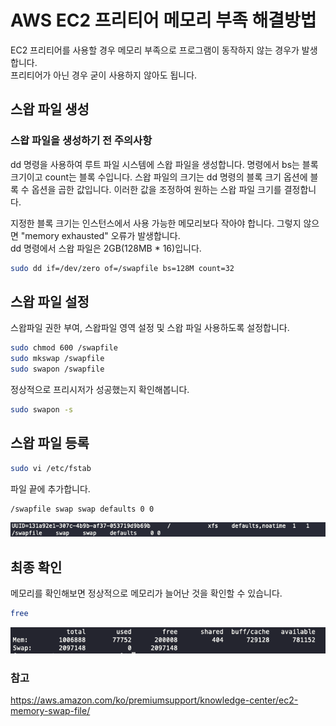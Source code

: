 # AWS EC2 프리티어 메모리 부족 해결방법

EC2 프리티어를 사용할 경우 메모리 부족으로 프로그램이 동작하지 않는 경우가 발생합니다.  
프리티어가 아닌 경우 굳이 사용하지 않아도 됩니다.

## 스왑 파일 생성

### 스왑 파일을 생성하기 전 주의사항
dd 명령을 사용하여 루트 파일 시스템에 스왑 파일을 생성합니다. 명령에서 bs는 블록 크기이고 count는 블록 수입니다. 스왑 파일의 크기는 dd 명령의 블록 크기 옵션에 블록 수 옵션을 곱한 값입니다. 이러한 값을 조정하여 원하는 스왑 파일 크기를 결정합니다.

지정한 블록 크기는 인스턴스에서 사용 가능한 메모리보다 작아야 합니다. 그렇지 않으면 "memory exhausted" 오류가 발생합니다.  
dd 명령에서 스왑 파일은 2GB(128MB * 16)입니다.

```bash
sudo dd if=/dev/zero of=/swapfile bs=128M count=32
```

## 스왑 파일 설정

스왑파일 권한 부여, 스왑파일 영역 설정 및 스왑 파일 사용하도록 설정합니다.

```bash
sudo chmod 600 /swapfile
sudo mkswap /swapfile
sudo swapon /swapfile
```

정상적으로 프리시저가 성공했는지 확인해봅니다.
```bash
sudo swapon -s
```

## 스왑 파일 등록

```bash
sudo vi /etc/fstab
```

파일 끝에 추가합니다.
```bash
/swapfile swap swap defaults 0 0
```

![](images/1.png)

## 최종 확인
메모리를 확인해보면 정상적으로 메모리가 늘어난 것을 확인할 수 있습니다.
```bash
free
```

![](images/2.png)

### 참고
https://aws.amazon.com/ko/premiumsupport/knowledge-center/ec2-memory-swap-file/